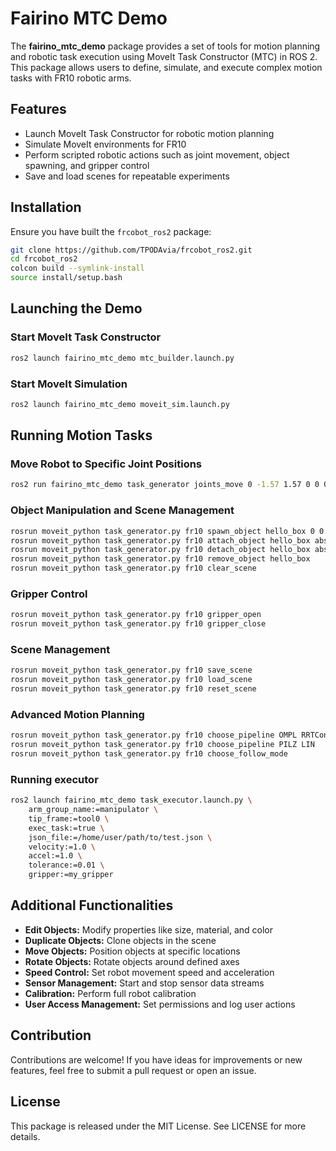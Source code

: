 # Fairino MTC Demo

The **fairino_mtc_demo** package provides a set of tools for motion planning and robotic task execution using MoveIt Task Constructor (MTC) in ROS 2. This package allows users to define, simulate, and execute complex motion tasks with FR10 robotic arms.

## Features
- Launch MoveIt Task Constructor for robotic motion planning
- Simulate MoveIt environments for FR10
- Perform scripted robotic actions such as joint movement, object spawning, and gripper control
- Save and load scenes for repeatable experiments

## Installation
Ensure you have built the `frcobot_ros2` package:
```bash
git clone https://github.com/TPODAvia/frcobot_ros2.git
cd frcobot_ros2
colcon build --symlink-install
source install/setup.bash
```

## Launching the Demo
### Start MoveIt Task Constructor
```bash
ros2 launch fairino_mtc_demo mtc_builder.launch.py
```

### Start MoveIt Simulation
```bash
ros2 launch fairino_mtc_demo moveit_sim.launch.py
```

## Running Motion Tasks
### Move Robot to Specific Joint Positions
```bash
ros2 run fairino_mtc_demo task_generator joints_move 0 -1.57 1.57 0 0 0
```

### Object Manipulation and Scene Management
```bash
rosrun moveit_python task_generator.py fr10 spawn_object hello_box 0 0.5 0.2
rosrun moveit_python task_generator.py fr10 attach_object hello_box absolute_move
rosrun moveit_python task_generator.py fr10 detach_object hello_box absolute_move
rosrun moveit_python task_generator.py fr10 remove_object hello_box
rosrun moveit_python task_generator.py fr10 clear_scene
```

### Gripper Control
```bash
rosrun moveit_python task_generator.py fr10 gripper_open
rosrun moveit_python task_generator.py fr10 gripper_close
```

### Scene Management
```bash
rosrun moveit_python task_generator.py fr10 save_scene
rosrun moveit_python task_generator.py fr10 load_scene
rosrun moveit_python task_generator.py fr10 reset_scene
```

### Advanced Motion Planning
```bash
rosrun moveit_python task_generator.py fr10 choose_pipeline OMPL RRTConnect
rosrun moveit_python task_generator.py fr10 choose_pipeline PILZ LIN
rosrun moveit_python task_generator.py fr10 choose_follow_mode
```

### Running executor
```bash
ros2 launch fairino_mtc_demo task_executor.launch.py \
    arm_group_name:=manipulator \
    tip_frame:=tool0 \
    exec_task:=true \
    json_file:=/home/user/path/to/test.json \
    velocity:=1.0 \
    accel:=1.0 \
    tolerance:=0.01 \
    gripper:=my_gripper
```

## Additional Functionalities
- **Edit Objects:** Modify properties like size, material, and color
- **Duplicate Objects:** Clone objects in the scene
- **Move Objects:** Position objects at specific locations
- **Rotate Objects:** Rotate objects around defined axes
- **Speed Control:** Set robot movement speed and acceleration
- **Sensor Management:** Start and stop sensor data streams
- **Calibration:** Perform full robot calibration
- **User Access Management:** Set permissions and log user actions

## Contribution
Contributions are welcome! If you have ideas for improvements or new features, feel free to submit a pull request or open an issue.

## License
This package is released under the MIT License. See LICENSE for more details.

